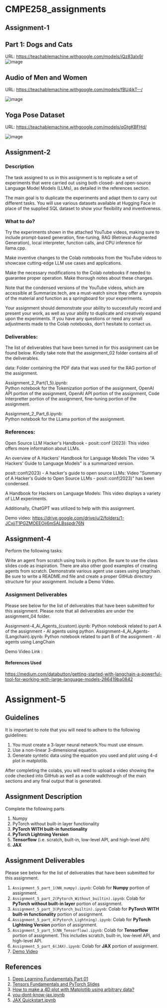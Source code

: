 # CMPE258_assignments

## Assignment-1
## Part 1: Dogs and Cats
URL: https://teachablemachine.withgoogle.com/models/iQz83aIx9/
 ![image](https://github.com/ruchithareddy269/CMPE258_assignments/assets/64256985/421e67c4-3d50-49c5-bd62-cc3d22a32de0)





##  Audio of Men and Women
URL: https://teachablemachine.withgoogle.com/models/fBU4ikT--/

![image](https://github.com/ruchithareddy269/CMPE258_assignments/assets/64256985/54a8eebf-9abc-40bf-ad38-6828b9614496)





##  Yoga Pose Dataset
URL: https://teachablemachine.withgoogle.com/models/qGtgKBFHd/

![image](https://github.com/ruchithareddy269/CMPE258_assignments/assets/64256985/c2b4fe7e-31cc-4c0e-b74e-9208d0703ff8)


## Assignment-2

### Description
The task assigned to us in this assignment is to replicate a set of experiments that were carried out using both closed- and open-source Language Model Models (LLMs), as detailed in the references section.

The main goal is to duplicate the experiments and adapt them to carry out different tasks. You will use various datasets available at Hugging Face in place of the supplied SQL dataset to show your flexibility and inventiveness.

### What to do?
Try the experiments shown in the attached YouTube videos, making sure to include prompt-based generation, fine-tuning, RAG (Retrieval-Augmented Generation), local interpreter, function calls, and CPU inference for llama.cpp.

Make inventive changes to the Colab notebooks from the YouTube videos to showcase cutting-edge LLM use cases and applications.

Make the necessary modifications to the Colab notebooks if needed to guarantee proper operation. Make thorough notes about these changes.

Note that the condensed versions of the YouTube videos, which are accessible at Summarize.tech, are a must-watch since they offer a synopsis of the material and function as a springboard for your experiments.

Your assignment should demonstrate your ability to successfully record and present your work, as well as your ability to duplicate and creatively expand upon the experiments. If you have any questions or need any small adjustments made to the Colab notebooks, don't hesitate to contact us.

### Deliverables:
The list of deliverables that have been turned in for this assignment can be found below. Kindly take note that the assignment_02 folder contains all of the deliverables.

data: Folder containing the PDF data that was used for the RAG portion of the assignment.

Assignment_2_Part(1_5).ipynb:  
Python notebook for the Tokenization portion of the assignment, OpenAI API portion of the assignment, OpenAI API portion of the assignment, Code Interpretter portion of the assignment, fine-tuning portion of the assignment.

Assignment_2_Part_6.ipynb:  
Python notebook for the LLama portion of the assignment.
### References:

Open Source LLM Hacker's Handbook - posit::conf (2023): This video offers more information about LLMs.

An overview of A Hackers' Handbook for Language Models The video "A Hackers' Guide to Language Models" is a summarized version.

posit::conf(2023) - A hacker's guide to open source LLMs: Video "Summary of A Hacker's Guide to Open Source LLMs - posit::conf(2023)" has been condensed.

A Handbook for Hackers on Language Models: This video displays a variety of LLM experiments.

Additionally, ChatGPT was utilized to help with this assignment.

Demo video: https://drive.google.com/drive/u/2/folders/1-JCxjjT1PGZMOEEOii6mSALBsspdr76N

## Assignment-4


Perform the following tasks:

Write an agent from scratch using tools in python. Be sure to use the class slides code as inspiration. There are also other good examples of creating agents from scratch.
Demonstrate various agent use cases using langchain.
Be sure to write a README.md file and create a proper GitHub directory structure for your assignment. Include a Demo Video.

### Assignment Deliverables
Please see below for the list of deliverables that have been submitted for this assignment. Please note that all deliverables are under the assignment_04 folder.

Assignment-4_Ai_Agents_(custom).ipynb: Python notebook related to part A of the assignment - AI agents using python.
Assignment-4_Ai_Agents-(Langchain).ipynb: Python notebook related to part B of the assignment - AI agents using LangChain

Demo Video Link :
#### References Used
https://medium.com/databutton/getting-started-with-langchain-a-powerful-tool-for-working-with-large-language-models-286419ba0842

# Assignment-5

##  Guidelines

It is important to note that you will need to adhere to the following guidelines:

1. You must create a 3-layer neural network.You must use einsum.
2. Use a non-linear 3-dimensional equation.
4. Generate syntetic data using the equation you used and plot using 4-d plot in matplotlib.

After completing the colabs, you will need to upload a video showing the code checked into GitHub as well as a code walkthrough of the main sections and any final output that is generated.

## Assignment Description

Complete the following parts

1. Numpy
2. PyTorch without built-in layer functionality
3. **PyTorch WITH built-in functionality**
4. **PyTorch Lightning Version**
5. **Tensorflow** (i.e. scratch, built-in, low-level API, and high-level API)
6. **JAX**

## Assignment Deliverables

Please see below for the list of deliverables that have been submitted for this assignment.


1. `Assignment_5_part_1(NN_numpy).ipynb`: Colab for **Numpy** portion of assignment.
2. `Assignment_5_part_2(Pytorch_Without_builtin).ipynb`: Colab for **PyTorch without built-in layer** portion of assignment.
3. `Assignment_5_part_3(Pytorch_builtin).ipynb`: Colab for **PyTorch WITH built-in functionality** portion of assignment.
4. `Assignment_5_part_4(Pytorch_Lightning).ipynb`: Colab for **PyTorch Lightning Version** portion of assignment.
5. `Assignment_5_part_5(NN_Tensorflow).ipynb`: Colab for **Tensorflow** portion of assignment. This includes scratch, built-in, low-level API, and high-level API.
6. `Assignment_5_part_6(JAX).ipynb`: Colab for **JAX** portion of assignment.
7. [Demo Video]()

## References

1. [Deep Learning Fundamentals Part 01](https://colab.research.google.com/drive/1HS3qbHArkqFlImT2KnF5pcMCz7ueHNvY?usp=sharing&authuser=1#scrollTo=EGkS6nN6dQaz)
2. [Tensors Fundamentals and PyTorch Slides](https://docs.google.com/presentation/d/13Oo5gXwcsoq9oMC4XriAyxkvgicatBxfI4cZzDhRyiE/edit#slide=id.g826a355833_0_525)
3. [How to make a 4D plot with Matplotlib using arbitrary data?](https://www.tutorialspoint.com/how-to-make-a-4d-plot-with-matplotlib-using-arbitrary-data)
4. [you-dont-know-jax.ipynb](https://github.com/craffel/jax-tutorial/blob/master/you-don-t-know-jax.ipynb)
5. [JAX Quickstart.ipynb](https://colab.research.google.com/github/google/jax/blob/main/docs/notebooks/quickstart.ipynb)
